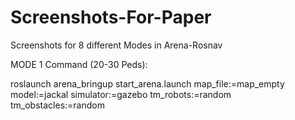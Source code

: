 # Screenshots-For-Paper
Screenshots for 8 different Modes in Arena-Rosnav


MODE 1 Command (20-30 Peds):

roslaunch arena_bringup start_arena.launch map_file:=map_empty model:=jackal simulator:=gazebo tm_robots:=random tm_obstacles:=random
